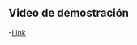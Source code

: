 ## Video de demostración
-[Link](https://drive.google.com/file/d/1SupFcAiuNbDEGbXurzAqt2ZbLgIt3JX1/view?usp=sharing)
